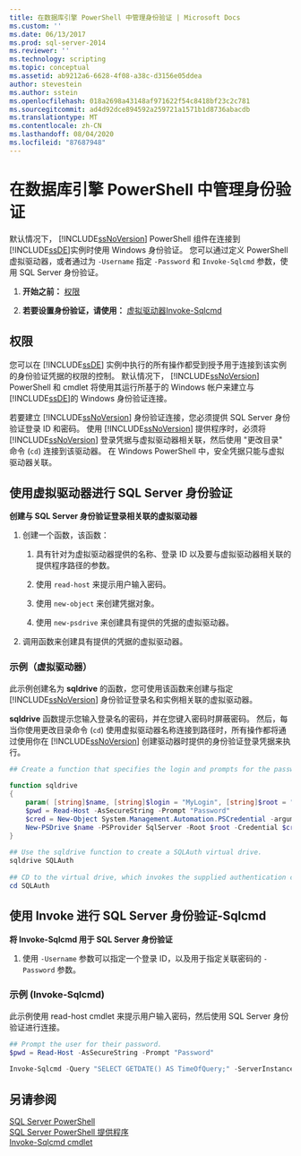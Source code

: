 ```yaml
---
title: 在数据库引擎 PowerShell 中管理身份验证 | Microsoft Docs
ms.custom: ''
ms.date: 06/13/2017
ms.prod: sql-server-2014
ms.reviewer: ''
ms.technology: scripting
ms.topic: conceptual
ms.assetid: ab9212a6-6628-4f08-a38c-d3156e05ddea
author: stevestein
ms.author: sstein
ms.openlocfilehash: 018a2698a43148af971622f54c8418bf23c2c781
ms.sourcegitcommit: ad4d92dce894592a259721a1571b1d8736abacdb
ms.translationtype: MT
ms.contentlocale: zh-CN
ms.lasthandoff: 08/04/2020
ms.locfileid: "87687948"
---
```

# <a name="manage-authentication-in-database-engine-powershell"></a>在数据库引擎 PowerShell 中管理身份验证
  默认情况下， [!INCLUDE[ssNoVersion](../includes/ssnoversion-md.md)] PowerShell 组件在连接到 [!INCLUDE[ssDE](../includes/ssde-md.md)]实例时使用 Windows 身份验证。 您可以通过定义 PowerShell 虚拟驱动器，或者通过为 `-Username` 指定 `-Password` 和 `Invoke-Sqlcmd` 参数，使用 SQL Server 身份验证。  
  
1.  **开始之前：** [权限](#Permissions)  
  
2.  **若要设置身份验证，请使用：**  [虚拟驱动器](#SQLAuthVirtDrv)[Invoke-Sqlcmd](#SQLAuthInvSqlCmd)  
  
##  <a name="permissions"></a><a name="Permissions"></a> 权限  
 您可以在 [!INCLUDE[ssDE](../includes/ssde-md.md)] 实例中执行的所有操作都受到授予用于连接到该实例的身份验证凭据的权限的控制。 默认情况下， [!INCLUDE[ssNoVersion](../includes/ssnoversion-md.md)] PowerShell 和 cmdlet 将使用其运行所基于的 Windows 帐户来建立与 [!INCLUDE[ssDE](../includes/ssde-md.md)]的 Windows 身份验证连接。  
  
 若要建立 [!INCLUDE[ssNoVersion](../includes/ssnoversion-md.md)] 身份验证连接，您必须提供 SQL Server 身份验证登录 ID 和密码。 使用 [!INCLUDE[ssNoVersion](../includes/ssnoversion-md.md)] 提供程序时，必须将 [!INCLUDE[ssNoVersion](../includes/ssnoversion-md.md)] 登录凭据与虚拟驱动器相关联，然后使用 "更改目录" 命令 (`cd`) 连接到该驱动器。 在 Windows PowerShell 中，安全凭据只能与虚拟驱动器关联。  
  
##  <a name="sql-server-authentication-using-a-virtual-drive"></a><a name="SQLAuthVirtDrv"></a>使用虚拟驱动器进行 SQL Server 身份验证  
 **创建与 SQL Server 身份验证登录相关联的虚拟驱动器**  
  
1.  创建一个函数，该函数：  
  
    1.  具有针对为虚拟驱动器提供的名称、登录 ID 以及要与虚拟驱动器相关联的提供程序路径的参数。  
  
    2.  使用 `read-host` 来提示用户输入密码。  
  
    3.  使用 `new-object` 来创建凭据对象。  
  
    4.  使用 `new-psdrive` 来创建具有提供的凭据的虚拟驱动器。  
  
2.  调用函数来创建具有提供的凭据的虚拟驱动器。  
  
### <a name="example-virtual-drive"></a>示例（虚拟驱动器）  
 此示例创建名为 **sqldrive** 的函数，您可使用该函数来创建与指定 [!INCLUDE[ssNoVersion](../includes/ssnoversion-md.md)] 身份验证登录名和实例相关联的虚拟驱动器。  
  
 **sqldrive** 函数提示您输入登录名的密码，并在您键入密码时屏蔽密码。 然后，每当你使用更改目录命令 (`cd`) 使用虚拟驱动器名称连接到路径时，所有操作都将通过使用你在 [!INCLUDE[ssNoVersion](../includes/ssnoversion-md.md)] 创建驱动器时提供的身份验证登录凭据来执行。  
  
```powershell
## Create a function that specifies the login and prompts for the password.  
  
function sqldrive  
{  
    param( [string]$name, [string]$login = "MyLogin", [string]$root = "SQLSERVER:\SQL\MyComputer\MyInstance" )  
    $pwd = Read-Host -AsSecureString -Prompt "Password"  
    $cred = New-Object System.Management.Automation.PSCredential -argumentlist $login, $pwd  
    New-PSDrive $name -PSProvider SqlServer -Root $root -Credential $cred -Scope 1  
}  
  
## Use the sqldrive function to create a SQLAuth virtual drive.  
sqldrive SQLAuth  
  
## CD to the virtual drive, which invokes the supplied authentication credentials.  
cd SQLAuth  
```  
  
##  <a name="sql-server-authentication-using-invoke-sqlcmd"></a><a name="SQLAuthInvSqlCmd"></a>使用 Invoke 进行 SQL Server 身份验证-Sqlcmd  
 **将 Invoke-Sqlcmd 用于 SQL Server 身份验证**  
  
1.  使用 `-Username` 参数可以指定一个登录 ID，以及用于指定关联密码的 `-Password` 参数。  
  
### <a name="example-invoke-sqlcmd"></a>示例 (Invoke-Sqlcmd)  
 此示例使用 read-host cmdlet 来提示用户输入密码，然后使用 SQL Server 身份验证进行连接。  
  
```powershell
## Prompt the user for their password.  
$pwd = Read-Host -AsSecureString -Prompt "Password"  
  
Invoke-Sqlcmd -Query "SELECT GETDATE() AS TimeOfQuery;" -ServerInstance "MyComputer\MyInstance" -Username "MyLogin" -Password $pwd  
```  
  
## <a name="see-also"></a>另请参阅  
 [SQL Server PowerShell](sql-server-powershell.md)   
 [SQL Server PowerShell 提供程序](sql-server-powershell-provider.md)   
 [Invoke-Sqlcmd cmdlet](../database-engine/invoke-sqlcmd-cmdlet.md)  
